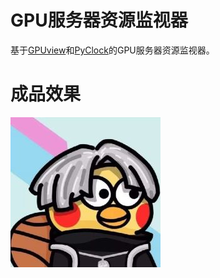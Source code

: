 # GPU服务器资源监视器
基于[GPUview](https://github.com/EccHui/gpuview)和[PyClock](https://github.com/01studio-lab/pyClock)的GPU服务器资源监视器。

# 成品效果
![Screenshot of gpuview](https://github.com/EccHui/GPU_Server_Monitor/blob/main/cxk.jpg)
